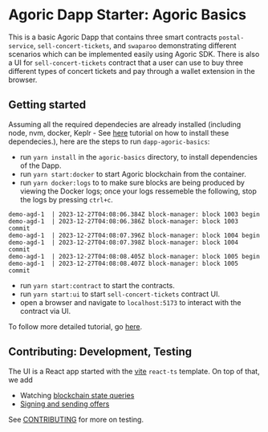 # Agoric Dapp Starter: Agoric Basics

This is a basic Agoric Dapp that contains three smart contracts `postal-service`, `sell-concert-tickets`, and `swaparoo` demonstrating different scenarios which can be implemented easily using Agoric SDK. There is also a UI for `sell-concert-tickets` contract that a user can use to buy three different types of concert tickets and pay through a wallet extension in the browser. 

## Getting started

Assuming all the required dependecies are already installed (including node, nvm, docker, Keplr - See [here](https://docs.agoric.com/guides/getting-started/) tutorial on how to install these dependecies.), here are the steps to run `dapp-agoric-basics`: 
- run `yarn install` in the `agoric-basics` directory, to install dependencies of the Dapp.
- run `yarn start:docker` to start Agoric blockchain from the container.
- run `yarn docker:logs` to to make sure blocks are being produced by viewing the Docker logs; once your logs ressemeble the following, stop the logs by pressing `ctrl+c`.
```
demo-agd-1  | 2023-12-27T04:08:06.384Z block-manager: block 1003 begin
demo-agd-1  | 2023-12-27T04:08:06.386Z block-manager: block 1003 commit
demo-agd-1  | 2023-12-27T04:08:07.396Z block-manager: block 1004 begin
demo-agd-1  | 2023-12-27T04:08:07.398Z block-manager: block 1004 commit
demo-agd-1  | 2023-12-27T04:08:08.405Z block-manager: block 1005 begin
demo-agd-1  | 2023-12-27T04:08:08.407Z block-manager: block 1005 commit
```
- run `yarn start:contract` to start the contracts.
- run `yarn start:ui` to start `sell-concert-tickets` contract UI.
- open a browser and navigate to `localhost:5173` to interact with the contract via UI.

To follow more detailed tutorial, go [here](https://docs.agoric.com/guides/getting-started/tutorial-dapp-agoric-basics.html).

## Contributing: Development, Testing

The UI is a React app started with the [vite](https://vitejs.dev/) `react-ts` template.
On top of that, we add

- Watching [blockchain state queries](https://docs.agoric.com/guides/getting-started/contract-rpc.html#querying-vstorage)
- [Signing and sending offers](https://docs.agoric.com/guides/getting-started/contract-rpc.html#signing-and-broadcasting-offers)

See [CONTRIBUTING](./CONTRIBUTING.md) for more on testing.
